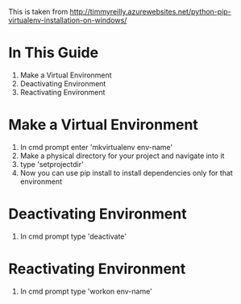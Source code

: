 This is taken from <http://timmyreilly.azurewebsites.net/python-pip-virtualenv-installation-on-windows/>

# In This Guide
1. Make a Virtual Environment
1. Deactivating Environment
1. Reactivating Environment

# Make a Virtual Environment
1. In cmd prompt enter 'mkvirtualenv env-name'
1. Make a physical directory for your project and navigate into it
1. type 'setprojectdir'
1. Now you can use pip install to install dependencies only for that environment
  
# Deactivating Environment
1. In cmd prompt type 'deactivate'

# Reactivating Environment
1. In cmd prompt type 'workon env-name'


